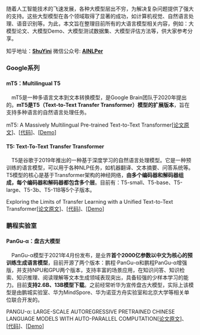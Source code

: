 随着人工智能技术的飞速发展，各种大模型层出不穷，为解决复杂问题提供了强大的支持。这些大型模型在各个领域取得了显著的成功，如计算机视觉、自然语言处理、语音识别等。为此，本文旨在整理目前所有的大语言模型相关内容，例如：大模型论文、大模型Demo、大模型测试数据集、大模型评估方法等，供大家参考分享。

知乎地址：[**ShuYini**](https://www.zhihu.com/people/wangjini521/activities)
微信公众号: [**AINLPer**](https://mp.weixin.qq.com/s?__biz=MzUzOTgwNDMzOQ==&mid=2247487079&idx=1&sn=4aa0c38c7701148f28f67bc66a291b00&chksm=fac399bbcdb410ad4517460b96a071c08c3854d67d1beafa4caa424e9c12791dc1955be1f56e&token=802874842&lang=zh_CN#rd)

### Google系列

#### mT5：Multilingual T5

&emsp;mT5是一种多语言文本到文本转换模型，是Google Brain团队于2020年提出的。**mT5是T5（Text-to-Text Transfer Transformer）模型的扩展版本**，旨在支持多种语言的自然语言处理任务。

mT5: A Massively Multilingual Pre-trained Text-to-Text Transformer[[论文原文](https://aclanthology.org/2021.naacl-main.41.pdf)]、[[代码](https://github.com/google-research/multilingual-t5)]、[[Demo](https://huggingface.co/docs/transformers/model_doc/mt5)]

#### T5: Text-To-Text Transfer Transformer

&emsp;T5是谷歌于2019年推出的一种基于深度学习的自然语言处理模型。它是一种预训练的语言模型，可以用于各种NLP任务，如机器翻译、文本摘要、问答系统等。T5模型的核心是基于Transformer架构的神经网络，**由多个编码器和解码器组成，每个编码器和解码器都包含多个层**。目前有：T5-small、T5-base、T5-large、T5-3b、T5-11B等5个子版本。

Exploring the Limits of Transfer Learning with a Unified Text-to-Text Transformer[[论文原文](https://arxiv.org/pdf/1910.10683.pdf)]、[[代码](https://github.com/google-research/text-to-text-transfer-transformer)]、[[Demo](https://huggingface.co/docs/transformers/model_doc/t5Demo)]

### 鹏程实验室

#### PanGu-α：盘古大模型

&emsp;PanGu-α模型于2021年4月份发布，是业界**首个2000亿参数以中文为核心的预训练生成语言模型**，目前开源了两个版本：鹏程·PanGu-α和鹏程PanGu-α增强版，并支持NPU和GPU两个版本，支持丰富的场景应用，在知识问答、知识检索、知识推理、阅读理解等文本生成领域表现突出，具备较强的少样本学习的能力。目前**支持2.6B、13B模型下载**。之前经常听华为宣传盘古大模型，实际上该模型是由鹏城实验室、华为MindSpore、华为诺亚方舟实验室和北京大学等相关单位联合开发的。

PANGU-α: LARGE-SCALE AUTOREGRESSIVE PRETRAINED CHINESE LANGUAGE MODELS WITH AUTO-PARALLEL COMPUTATION[[论文原文](https://arxiv.org/pdf/2104.12369.pdf)]、[[代码](https://openi.pcl.ac.cn/PCL-Platform.Intelligence/PanGu-Alpha#user-content-%E6%A8%A1%E5%9E%8B%E4%B8%8B%E8%BD%BD)]、[[Demo](https://pangu-alpha.pcl.ac.cn/index_params3_usingJiebaPrint_addLoginTimeout_hu.html)]



